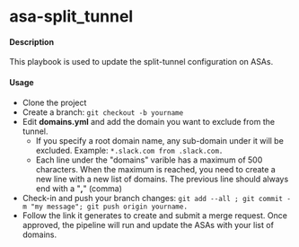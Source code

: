 # asa-split_tunnel

#### Description

This playbook is used to update the split-tunnel configuration on ASAs.

#### Usage

* Clone the project
* Create a branch: `git checkout -b yourname`
* Edit **domains.yml** and add the domain you want to exclude from the tunnel. 
  * If you specify a root domain name, any sub-domain under it will be excluded. Example: `*.slack.com from .slack.com.`
  * Each line under the "domains" varible has a maximum of 500 characters. When the maximum is reached, you need to create a new line with a new list of domains. The previous line should always end with a "**,**" (comma)
* Check-in and push your branch changes: `git add --all ; git commit -m "my message"; git push origin yourname.`
* Follow the link it generates to create and submit a merge request. Once approved, the pipeline will run and update the ASAs with your list of domains.
